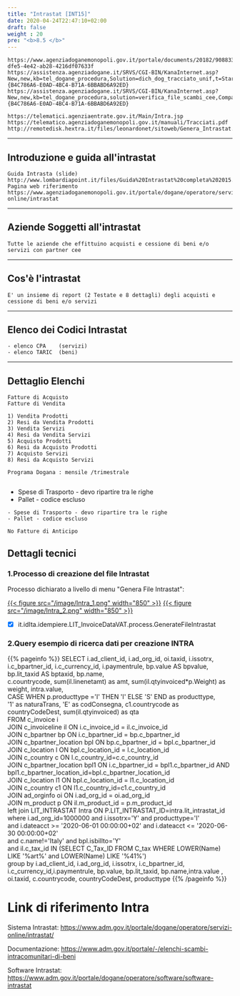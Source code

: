 ```yaml
---
title: "Intrastat [INT15]"
date: 2020-04-24T22:47:10+02:00
draft: false
weight : 20
pre: "<b>8.5 </b>"
---
```

``` 
https://www.agenziadoganemonopoli.gov.it/portale/documents/20182/908833/AllegatoXII.pdf/9cbda9df-dfe5-4e42-ab28-4216df07633f
https://assistenza.agenziadogane.it/SRVS/CGI-BIN/KanaInternet.asp?New,new,kb=tel_dogane_procedura,Solution=dich_dog_tracciato_unif,t=Startup_solution,templateset=tel_dogane_new,Company={B4C786A6-E0AD-4BC4-B71A-6BBABD6A92ED}
https://assistenza.agenziadogane.it/SRVS/CGI-BIN/KanaInternet.asp?New,new,kb=tel_dogane_procedura,solution=verifica_file_scambi_cee,Company={B4C786A6-E0AD-4BC4-B71A-6BBABD6A92ED}
```

```
https://telematici.agenziaentrate.gov.it/Main/Intra.jsp
https://telematico.agenziadoganemonopoli.gov.it/manuali/Tracciati.pdf
http://remotedisk.hextra.it/files/leonardonet/sitoweb/Genera_Intrastat.pdf
```

---

## Introduzione e guida all'intrastat

```
Guida Intrasta (slide) http://www.lombardiapoint.it/files/Guida%20Intrastat%20completa%202015.pdf
Pagina web riferimento  https://www.agenziadoganemonopoli.gov.it/portale/dogane/operatore/servizi-online/intrastat
```

---

## Aziende Soggetti all'intrastat

```
Tutte le aziende che effittuino acquisti e cessione di beni e/o servizi con partner cee 
```

---

## Cos'è l'intrastat

```
E' un insieme di report (2 Testate e 8 dettagli) degli acquisti e cessione di beni e/o servizi
```

---

## Elenco dei Codici Intrastat

```
- elenco CPA    (servizi)
- elenco TARIC  (beni)
```

---

## Dettaglio Elenchi

```
Fatture di Acquisto 
Fatture di Vendita
```

```
1) Vendita Prodotti
2) Resi da Vendita Prodotti
3) Vendita Servizi
4) Resi da Vendita Servizi
5) Acquisto Prodotti
6) Resi da Acquisto Prodotti
7) Acquisto Servizi
8) Resi da Acquisto Servizi
```

```
Programa Dogana : mensile /trimestrale
```

```

```

 * Spese di Trasporto - devo ripartire tra le righe
 * Pallet - codice escluso

```
- Spese di Trasporto - devo ripartire tra le righe
- Pallet - codice escluso
```

```
No Fatture di Anticipo
```
## Dettagli tecnici

### 1.Processo di creazione del file Intrastat

Processo dichiarato a livello di menu "Genera File Intrastat":

[{{< figure src="/image/Intra_1.png"  width="850"  >}}](/image/Intra_1.png)
[{{< figure src="/image/Intra_2.png"  width="850"  >}}](/image/Intra_2.png)

- [x] it.idIta.idempiere.LIT_InvoiceDataVAT.process.GenerateFileIntrastat


### 2.Query esempio di ricerca dati per creazione INTRA

{{% pageinfo %}}
SELECT i.ad_client_id, i.ad_org_id, oi.taxid, i.issotrx, i.c_bpartner_id, i.c_currency_id, i.paymentrule, bp.value AS bpvalue,<br> bp.lit_taxid AS bptaxid, bp.name, <br>
c.countrycode, sum(il.linenetamt) as amt, sum(il.qtyinvoiced*p.Weight) as weight, intra.value, <br>
CASE WHEN p.producttype ='I' THEN 'I' ELSE 'S' END as producttype,<br>
'1' as naturaTrans, 'E' as codConsegna, c1.countrycode as countryCodeDest, sum(il.qtyinvoiced) as qta <br>
FROM c_invoice i <br>
JOIN c_invoiceline il ON i.c_invoice_id = il.c_invoice_id <br>
JOIN c_bpartner bp ON i.c_bpartner_id = bp.c_bpartner_id <br>
JOIN c_bpartner_location bpl ON bp.c_bpartner_id = bpl.c_bpartner_id <br>
JOIN c_location l ON bpl.c_location_id = l.c_location_id <br>
JOIN c_country c ON l.c_country_id=c.c_country_id <br>
JOIN c_bpartner_location bpl1 ON i.c_bpartner_id = bpl1.c_bpartner_id AND bpl1.c_bpartner_location_id=bpl.c_bpartner_location_id <br>
JOIN c_location l1 ON bpl.c_location_id = l1.c_location_id <br>
JOIN c_country c1 ON l1.c_country_id=c1.c_country_id <br>
JOIN ad_orginfo oi ON i.ad_org_id = oi.ad_org_id <br>
JOIN m_product p ON il.m_product_id = p.m_product_id <br>
left join LIT_INTRASTAT Intra ON P.LIT_INTRASTAT_ID=intra.lit_intrastat_id <br>
where i.ad_org_id=1000000 and i.issotrx='Y' and producttype='I' <br>
and i.dateacct >= '2020-06-01 00:00:00+02' and i.dateacct <= '2020-06-30 00:00:00+02' <br>
and c.name!='Italy' and bpl.isbillto='Y' <br>
and il.c_tax_id IN (SELECT C_Tax_ID FROM C_tax WHERE LOWER(Name) LIKE '%art%' and LOWER(Name) LIKE '%41%') <br>
group by i.ad_client_id, i.ad_org_id, i.issotrx, i.c_bpartner_id, i.c_currency_id,i.paymentrule, bp.value, bp.lit_taxid, bp.name,intra.value , oi.taxid, c.countrycode, countryCodeDest, producttype
{{% /pageinfo %}}

# Link di riferimento Intra

[Sistema Intrastat]: https://www.adm.gov.it/portale/dogane/operatore/servizi-online/intrastat/
[Documentazione]: https://www.adm.gov.it/portale/-/elenchi-scambi-intracomunitari-di-beni
[Software Intrastat]: https://www.adm.gov.it/portale/dogane/operatore/software/software-intrastat	"Software"


Sistema Intrastat: https://www.adm.gov.it/portale/dogane/operatore/servizi-online/intrastat/

Documentazione: https://www.adm.gov.it/portale/-/elenchi-scambi-intracomunitari-di-beni

Software Intrastat: https://www.adm.gov.it/portale/dogane/operatore/software/software-intrastat	


